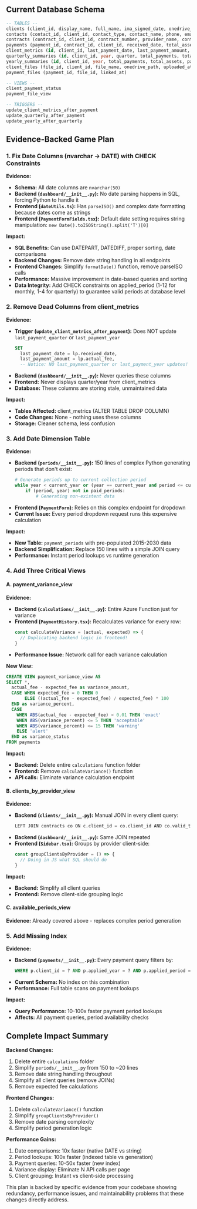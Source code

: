 ## Current Database Schema

```sql
-- TABLES --
clients (client_id, display_name, full_name, ima_signed_date, onedrive_folder_path, valid_from, valid_to)
contacts (contact_id, client_id, contact_type, contact_name, phone, email, fax, physical_address, mailing_address, valid_from, valid_to)
contracts (contract_id, client_id, contract_number, provider_name, contract_start_date, fee_type, percent_rate, flat_rate, payment_schedule, num_people, notes, valid_from, valid_to)
payments (payment_id, contract_id, client_id, received_date, total_assets, expected_fee, actual_fee, method, notes, valid_from, valid_to, applied_period_type, applied_period, applied_year)
client_metrics (id, client_id, last_payment_date, last_payment_amount, last_payment_quarter, last_payment_year, total_ytd_payments, avg_quarterly_payment, last_recorded_assets, last_updated, next_payment_due)
quarterly_summaries (id, client_id, year, quarter, total_payments, total_assets, payment_count, avg_payment, expected_total, last_updated)
yearly_summaries (id, client_id, year, total_payments, total_assets, payment_count, avg_payment, yoy_growth, last_updated)
client_files (file_id, client_id, file_name, onedrive_path, uploaded_at)
payment_files (payment_id, file_id, linked_at)

-- VIEWS --
client_payment_status
payment_file_view

-- TRIGGERS --
update_client_metrics_after_payment
update_quarterly_after_payment
update_yearly_after_quarterly
```

## Evidence-Backed Game Plan

### 1. Fix Date Columns (nvarchar → DATE) with CHECK Constraints

**Evidence:**
- **Schema:** All date columns are `nvarchar(50)`
- **Backend (`dashboard/__init__.py`):** No date parsing happens in SQL, forcing Python to handle it
- **Frontend (`dateUtils.ts`):** Has `parseISO()` and complex date formatting because dates come as strings
- **Frontend (`PaymentFormFields.tsx`):** Default date setting requires string manipulation: `new Date().toISOString().split('T')[0]`

**Impact:**
- **SQL Benefits:** Can use DATEPART, DATEDIFF, proper sorting, date comparisons
- **Backend Changes:** Remove date string handling in all endpoints
- **Frontend Changes:** Simplify `formatDate()` function, remove parseISO calls
- **Performance:** Massive improvement in date-based queries and sorting
- **Data Integrity:** Add CHECK constraints on applied_period (1-12 for monthly, 1-4 for quarterly) to guarantee valid periods at database level

### 2. Remove Dead Columns from client_metrics

**Evidence:**
- **Trigger (`update_client_metrics_after_payment`):** Does NOT update `last_payment_quarter` or `last_payment_year`
  ```sql
  SET 
    last_payment_date = lp.received_date,
    last_payment_amount = lp.actual_fee,
    -- Notice: NO last_payment_quarter or last_payment_year updates!
  ```
- **Backend (`dashboard/__init__.py`):** Never queries these columns
- **Frontend:** Never displays quarter/year from client_metrics
- **Database:** These columns are storing stale, unmaintained data

**Impact:**
- **Tables Affected:** client_metrics (ALTER TABLE DROP COLUMN)
- **Code Changes:** None - nothing uses these columns
- **Storage:** Cleaner schema, less confusion

### 3. Add Date Dimension Table

**Evidence:**
- **Backend (`periods/__init__.py`):** 150 lines of complex Python generating periods that don't exist:
  ```python
  # Generate periods up to current collection period
  while year < current_year or (year == current_year and period <= current_period):
      if (period, year) not in paid_periods:
          # Generating non-existent data
  ```
- **Frontend (`PaymentForm`):** Relies on this complex endpoint for dropdown
- **Current Issue:** Every period dropdown request runs this expensive calculation

**Impact:**
- **New Table:** `payment_periods` with pre-populated 2015-2030 data
- **Backend Simplification:** Replace 150 lines with a simple JOIN query
- **Performance:** Instant period lookups vs runtime generation

### 4. Add Three Critical Views

#### A. payment_variance_view

**Evidence:**
- **Backend (`calculations/__init__.py`):** Entire Azure Function just for variance
- **Frontend (`PaymentHistory.tsx`):** Recalculates variance for every row:
  ```javascript
  const calculateVariance = (actual, expected) => {
    // Duplicating backend logic in frontend!
  }
  ```
- **Performance Issue:** Network call for each variance calculation

**New View:**
```sql
CREATE VIEW payment_variance_view AS
SELECT *, 
  actual_fee - expected_fee as variance_amount,
  CASE WHEN expected_fee = 0 THEN 0 
       ELSE ((actual_fee - expected_fee) / expected_fee) * 100 
  END as variance_percent,
  CASE 
    WHEN ABS(actual_fee - expected_fee) < 0.01 THEN 'exact'
    WHEN ABS(variance_percent) <= 5 THEN 'acceptable'
    WHEN ABS(variance_percent) <= 15 THEN 'warning'
    ELSE 'alert'
  END as variance_status
FROM payments
```

**Impact:**
- **Backend:** Delete entire `calculations` function folder
- **Frontend:** Remove `calculateVariance()` function
- **API calls:** Eliminate variance calculation endpoint

#### B. clients_by_provider_view

**Evidence:**
- **Backend (`clients/__init__.py`):** Manual JOIN in every client query:
  ```python
  LEFT JOIN contracts co ON c.client_id = co.client_id AND co.valid_to IS NULL
  ```
- **Backend (`dashboard/__init__.py`):** Same JOIN repeated
- **Frontend (`Sidebar.tsx`):** Groups by provider client-side:
  ```javascript
  const groupClientsByProvider = () => {
    // Doing in JS what SQL should do
  }
  ```

**Impact:**
- **Backend:** Simplify all client queries
- **Frontend:** Remove client-side grouping logic

#### C. available_periods_view

**Evidence:** Already covered above - replaces complex period generation

### 5. Add Missing Index

**Evidence:**
- **Backend (`payments/__init__.py`):** Every payment query filters by:
  ```sql
  WHERE p.client_id = ? AND p.applied_year = ? AND p.applied_period = ?
  ```
- **Current Schema:** No index on this combination
- **Performance:** Full table scans on payment lookups

**Impact:**
- **Query Performance:** 10-100x faster payment period lookups
- **Affects:** All payment queries, period availability checks

## Complete Impact Summary

**Backend Changes:**
1. Delete entire `calculations` folder
2. Simplify `periods/__init__.py` from 150 to ~20 lines
3. Remove date string handling throughout
4. Simplify all client queries (remove JOINs)
5. Remove expected fee calculations

**Frontend Changes:**
1. Delete `calculateVariance()` function
2. Simplify `groupClientsByProvider()`
3. Remove date parsing complexity
4. Simplify period generation logic

**Performance Gains:**
1. Date comparisons: 10x faster (native DATE vs string)
2. Period lookups: 100x faster (indexed table vs generation)
3. Payment queries: 10-50x faster (new index)
4. Variance display: Eliminate N API calls per page
5. Client grouping: Instant vs client-side processing

This plan is backed by specific evidence from your codebase showing redundancy, performance issues, and maintainability problems that these changes directly address.
